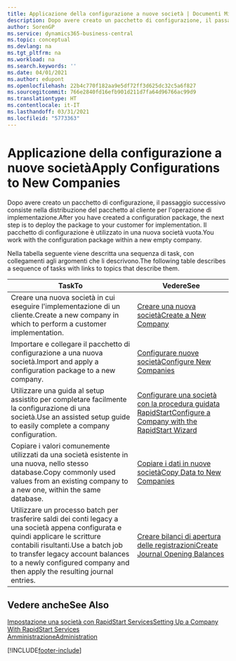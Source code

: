 ```yaml
---
title: Applicazione della configurazione a nuove società | Documenti Microsoft
description: Dopo avere creato un pacchetto di configurazione, il passaggio successivo consiste nella distribuzione del pacchetto al cliente per l'operazione di implementazione. Utilizzare la configurazione con una nuova società vuota.
author: SorenGP
ms.service: dynamics365-business-central
ms.topic: conceptual
ms.devlang: na
ms.tgt_pltfrm: na
ms.workload: na
ms.search.keywords: ''
ms.date: 04/01/2021
ms.author: edupont
ms.openlocfilehash: 22b4c770f182aa9e5df72ff3d625dc32c5a6f827
ms.sourcegitcommit: 766e2840fd16efb901d211d7fa64d96766ac99d9
ms.translationtype: HT
ms.contentlocale: it-IT
ms.lasthandoff: 03/31/2021
ms.locfileid: "5773363"
---
```

# <a name="apply-configurations-to-new-companies"></a><span data-ttu-id="b9c64-104">Applicazione della configurazione a nuove società</span><span class="sxs-lookup"><span data-stu-id="b9c64-104">Apply Configurations to New Companies</span></span>
<span data-ttu-id="b9c64-105">Dopo avere creato un pacchetto di configurazione, il passaggio successivo consiste nella distribuzione del pacchetto al cliente per l'operazione di implementazione.</span><span class="sxs-lookup"><span data-stu-id="b9c64-105">After you have created a configuration package, the next step is to deploy the package to your customer for implementation.</span></span> <span data-ttu-id="b9c64-106">Il pacchetto di configurazione è utilizzato in una nuova società vuota.</span><span class="sxs-lookup"><span data-stu-id="b9c64-106">You work with the configuration package within a new empty company.</span></span>  

 <span data-ttu-id="b9c64-107">Nella tabella seguente viene descritta una sequenza di task, con collegamenti agli argomenti che li descrivono.</span><span class="sxs-lookup"><span data-stu-id="b9c64-107">The following table describes a sequence of tasks with links to topics that describe them.</span></span>

|<span data-ttu-id="b9c64-108">**Task**</span><span class="sxs-lookup"><span data-stu-id="b9c64-108">**To**</span></span>|<span data-ttu-id="b9c64-109">**Vedere**</span><span class="sxs-lookup"><span data-stu-id="b9c64-109">**See**</span></span>|  
|------------|-------------|  
|<span data-ttu-id="b9c64-110">Creare una nuova società in cui eseguire l'implementazione di un cliente.</span><span class="sxs-lookup"><span data-stu-id="b9c64-110">Create a new company in which to perform a customer implementation.</span></span>|[<span data-ttu-id="b9c64-111">Creare una nuova società</span><span class="sxs-lookup"><span data-stu-id="b9c64-111">Create a New Company</span></span>](admin-how-to-create-a-new-company.md)|  
|<span data-ttu-id="b9c64-112">Importare e collegare il pacchetto di configurazione a una nuova società.</span><span class="sxs-lookup"><span data-stu-id="b9c64-112">Import and apply a configuration package to a new company.</span></span>|[<span data-ttu-id="b9c64-113">Configurare nuove società</span><span class="sxs-lookup"><span data-stu-id="b9c64-113">Configure New Companies</span></span>](admin-how-to-configure-new-companies.md)|  
|<span data-ttu-id="b9c64-114">Utilizzare una guida al setup assistito per completare facilmente la configurazione di una società.</span><span class="sxs-lookup"><span data-stu-id="b9c64-114">Use an assisted setup guide to easily complete a company configuration.</span></span>|[<span data-ttu-id="b9c64-115">Configurare una società con la procedura guidata RapidStart</span><span class="sxs-lookup"><span data-stu-id="b9c64-115">Configure a Company with the RapidStart Wizard</span></span>](admin-how-to-configure-a-company-with-the-rapidstart-wizard.md)|
|<span data-ttu-id="b9c64-116">Copiare i valori comunemente utilizzati da una società esistente in una nuova, nello stesso database.</span><span class="sxs-lookup"><span data-stu-id="b9c64-116">Copy commonly used values from an existing company to a new one, within the same database.</span></span>|[<span data-ttu-id="b9c64-117">Copiare i dati in nuove società</span><span class="sxs-lookup"><span data-stu-id="b9c64-117">Copy Data to New Companies</span></span>](admin-how-to-copy-data-to-new-companies.md)|  
|<span data-ttu-id="b9c64-118">Utilizzare un processo batch per trasferire saldi dei conti legacy a una società appena configurata e quindi applicare le scritture contabili risultanti.</span><span class="sxs-lookup"><span data-stu-id="b9c64-118">Use a batch job to transfer legacy account balances to a newly configured company and then apply the resulting journal entries.</span></span>|[<span data-ttu-id="b9c64-119">Creare bilanci di apertura delle registrazioni</span><span class="sxs-lookup"><span data-stu-id="b9c64-119">Create Journal Opening Balances</span></span>](admin-how-to-create-journal-opening-balances.md)|  

## <a name="see-also"></a><span data-ttu-id="b9c64-120">Vedere anche</span><span class="sxs-lookup"><span data-stu-id="b9c64-120">See Also</span></span>  
[<span data-ttu-id="b9c64-121">Impostazione una società con RapidStart Services</span><span class="sxs-lookup"><span data-stu-id="b9c64-121">Setting Up a Company With RapidStart Services</span></span>](admin-set-up-a-company-with-rapidstart.md)  
[<span data-ttu-id="b9c64-122">Amministrazione</span><span class="sxs-lookup"><span data-stu-id="b9c64-122">Administration</span></span>](admin-setup-and-administration.md)


[!INCLUDE[footer-include](includes/footer-banner.md)]